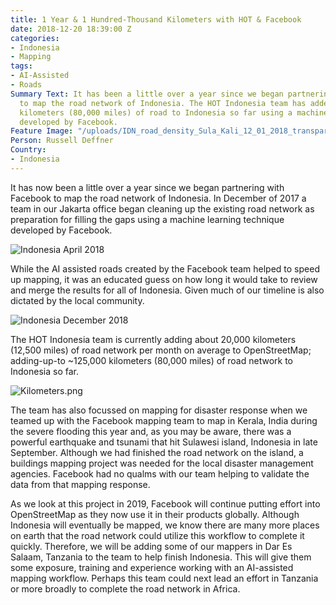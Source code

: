 ```yaml
---
title: 1 Year & 1 Hundred-Thousand Kilometers with HOT & Facebook
date: 2018-12-20 18:39:00 Z
categories:
- Indonesia
- Mapping
tags:
- AI-Assisted
- Roads
Summary Text: It has been a little over a year since we began partnering with Facebook
  to map the road network of Indonesia. The HOT Indonesia team has added about 125,000
  kilometers (80,000 miles) of road to Indonesia so far using a machine learning technique
  developed by Facebook.
Feature Image: "/uploads/IDN_road_density_Sula_Kali_12_01_2018_transparent.png"
Person: Russell Deffner
Country:
- Indonesia
---
```


It has now been a little over a year since we began partnering with Facebook to map the road network of Indonesia. In December of 2017 a team in our Jakarta office began cleaning up the existing road network as preparation for filling the gaps using a machine learning technique developed by Facebook.

![Indonesia April 2018](/uploads/IndonesiaApril2018.png)

While the AI assisted roads created by the Facebook team helped to speed up mapping, it was an educated guess on how long it would take to review and merge the results for all of Indonesia. Given much of our timeline is also dictated by the local community.

![Indonesia December 2018](/uploads/IndonesiaDecember2018.png)

The HOT Indonesia team is currently adding about 20,000 kilometers (12,500 miles) of road network per month on average to OpenStreetMap; adding-up-to \~125,000 kilometers (80,000 miles) of road network to Indonesia so far.

![Kilometers.png](/uploads/Kilometers.png)

The team has also focussed on mapping for disaster response when we teamed up with the Facebook mapping team to map in Kerala, India during the severe flooding this year and, as you may be aware, there was a powerful earthquake and tsunami that hit Sulawesi island, Indonesia in late September. Although we had finished the road network on the island, a buildings mapping project was needed for the local disaster management agencies. Facebook had no qualms with our team helping to validate the data from that mapping response.

As we look at this project in 2019, Facebook will continue putting effort into OpenStreetMap as they now use it in their products globally. Although Indonesia will eventually be mapped, we know there are many more places on earth that the road network could utilize this workflow to complete it quickly. Therefore, we will be adding some of our mappers in Dar Es Salaam, Tanzania to the team to help finish Indonesia. This will give them some exposure, training and experience working with an AI-assisted mapping workflow. Perhaps this team could next lead an effort in Tanzania or more broadly to complete the road network in Africa.